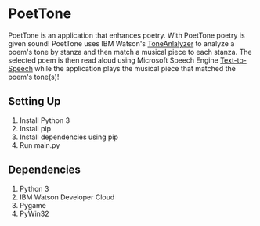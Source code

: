 # PoetTone

PoetTone is an application that enhances poetry. With PoetTone poetry is given sound! PoetTone uses IBM Watson's [ToneAnlalyzer](https://www.ibm.com/watson/services/tone-analyzer/) to analyze a poem's tone by stanza and then match a musical piece to each stanza. The selected poem is then read aloud using Microsoft Speech Engine [Text-to-Speech](https://www.microsoft.com/en-us/download/details.aspx?id=27224) while the application plays the musical piece that matched the poem's tone(s)!

## Setting Up
1. Install Python 3
2. Install pip
3. Install dependencies using pip
4. Run main.py

## Dependencies
1. Python 3
2. IBM Watson Developer Cloud
3. Pygame
4. PyWin32
